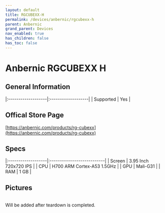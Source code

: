 ```yaml
---
layout: default
title: RGCUBEXX-H
permalink: /devices/anbernic/rgcubexx-h
parent: Anbernic
grand_parent: Devices
nav_enabled: true
has_children: false
has_toc: false
---
```


# Anbernic RGCUBEXX H

## General Information

|:-------------------|:-------------------|
| Supported | Yes |

## Offical Store Page

[https://anbernic.com/products/rg-cubexx](https://anbernic.com/products/rg-cubexx)

## Specs

|:-------------------|:---------------------------|
| Screen | 3.95 Inch 720x720 IPS |
| CPU | H700 ARM Cortex-A53 1.5GHz |
| GPU | Mali-G31 |
| RAM | 1 GB |

## Pictures

|                                                  |
|:------------------------------------------------:|

Will be added after teardown is completed.